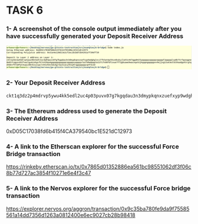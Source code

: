 # TASK 6 

### 1- A screenshot of the console output immediately after you have successfully generated your Deposit Receiver Address

<img src="https://github.com/orhanors/nervos-hackhaton/blob/master/task6/deposit-receiver-address.png" /> 

### 2- Your Deposit Receiver Address

```bash
ckt1q3dz2p4mdrvp5ywu4kk5edl2uc4p03puvx07g7kgqdau3n3dmypkqnxzuefxyp9wdghglncj77k5wt6p59sx6kukyjlwh5s467qgp8m25yqqqqqsqqqqqvqqqqqfjqqqqqlcp8k75rfqwxqgne8e857cqpyv492fvwslgu6zxkgs7k7cm59qu6gqqqqpqqqqqqcqqqqqxyqqqqx7asf60w8pqpte2sfcfn90fdfzxue7ff2g8sawe9wacnqat6jmygqngqqqqpxv9ejjvgz2u63w3l839aadguh5rgtqd4devf97a0fpt4uqsz0k45zuzupcl445zh6v5du4gz7pu5sacy5hxq9rqgqqqqqqcqmf3ced

```


### 3- The Ethereum address used to generate the Deposit Receiver Address

0xD05C17038fd6b415f4CA379540bc1E521dC12973

### 4- A link to the Etherscan explorer for the successful Force Bridge transaction

https://rinkeby.etherscan.io/tx/0x7865d01352886ea561bc98551062df3f06c8b77d727ac3854f10271e6e4f3c47

### 5- A link to the Nervos explorer for the successful Force bridge transaction

https://explorer.nervos.org/aggron/transaction/0x9c35ba780fe9da9f75585561a14dd7356d1263a0812400e6ec9027cb28b98418

